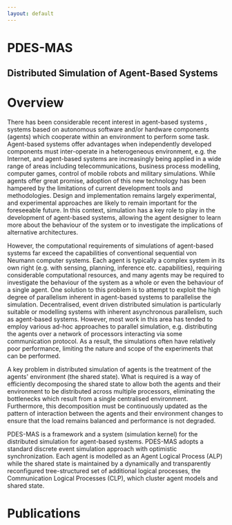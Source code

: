 ```yaml
---
layout: default
---
```

# PDES-MAS
## Distributed Simulation of Agent-Based Systems


# Overview

There has been considerable recent interest in agent-based systems , systems based on autonomous software and/or hardware components (agents) which cooperate within an environment to perform some task.  Agent-based systems offer advantages when independently developed components must inter-operate in a heterogeneous environment, e.g. the Internet, and agent-based systems are increasingly being applied in a wide range of areas including telecommunications, business process modelling, computer games, control of mobile robots and military simulations.  While agents offer great promise, adoption of this new technology has been hampered by the limitations of current development tools and methodologies.  Design and implementation remains largely experimental, and experimental approaches are likely to remain important for the foreseeable future.  In this context, simulation has a key role to play in the development of agent-based systems, allowing the agent designer to learn more about the behaviour of the system or to investigate the implications of alternative architectures.

However, the computational requirements of simulations of agent-based systems far exceed the capabilities of conventional sequential von Neumann computer systems.  Each agent is typically a complex system in its own right (e.g.  with sensing, planning, inference etc. capabilities), requiring considerable computational resources, and many agents may be required to investigate the behaviour of the system as a whole or even the behaviour of a single agent.  One solution to this problem is to attempt to exploit the high degree of parallelism inherent in agent-based systems to parallelise the simulation. Decentralised, event driven distributed simulation is particularly suitable or modelling systems with inherent asynchronous parallelism, such as agent-based systems.   However, most work in this area has tended to employ various ad-hoc approaches to parallel simulation, e.g.  distributing the agents over a network of processors interacting via some communication protocol. As a result, the simulations often have relatively poor performance, limiting the nature and scope of the experiments that can be performed.

A key problem in  distributed simulation of agents is the treatment of the agents' environment (the shared state). What is required is a way of efficiently decomposing the shared state to allow both the agents and their environment to be distributed across multiple processors, eliminating the bottlenecks which result from a single centralised environment. Furthermore, this decomposition must be continuously updated as the pattern of  interaction between the agents and their environment changes to ensure that the load remains balanced and performance is not degraded.

PDES-MAS is a framework and a system (simulation kernel)  for the distributed simulation for agent-based systems. PDES-MAS adopts a standard discrete event simulation approach with optimistic synchronization. Each agent is modelled as an Agent Logical Process (ALP) while the shared state is maintained by  a dynamically and transparently reconfigured tree-structured set of additional logical processes, the Communication Logical Processes (CLP), which cluster agent models and shared state.

# Publications

